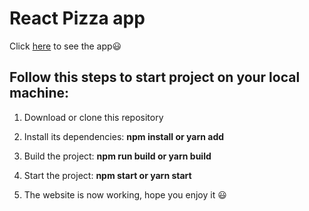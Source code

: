 # React Pizza app

Click [here](https://ks-react-pizza.netlify.app/) to see the app😃

## Follow this steps to start project on your local machine:

1. Download or clone this repository

2. Install its dependencies: **npm install or yarn add**

3. Build the project: **npm run build or yarn build**

4. Start the project: **npm start or yarn start**

5. The website is now working, hope you enjoy it 😃

